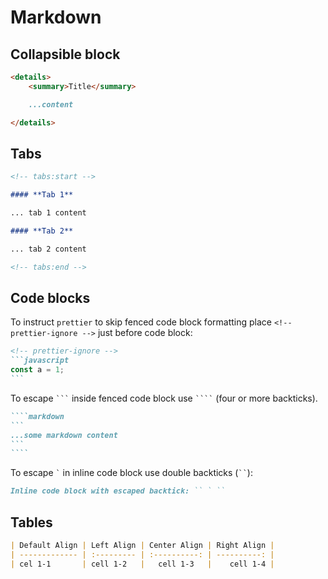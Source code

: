# Markdown

## Collapsible block

```markdown
<details>
	<summary>Title</summary>

    ...content

</details>
```

## Tabs

```markdown
<!-- tabs:start -->

#### **Tab 1**

... tab 1 content

#### **Tab 2**

... tab 2 content

<!-- tabs:end -->
```

## Code blocks

To instruct `prettier` to skip fenced code block formatting place `<!-- prettier-ignore -->` just before code block:

````markdown
<!-- prettier-ignore -->
```javascript
const a = 1;
```
````

To escape ` ``` ` inside fenced code block use ` ```` ` (four or more backticks).

`````markdown
````markdown
```
...some markdown content
```
````
`````

To escape `` ` `` in inline code block use double backticks (` `` `):

```markdown
Inline code block with escaped backtick: `` ` ``
```

## Tables

```markdown
| Default Align | Left Align | Center Align | Right Align |
| ------------- | :--------- | :----------: | ----------: |
| cel 1-1       | cell 1-2   |   cell 1-3   |    cell 1-4 |
```
